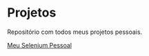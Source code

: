 # Projetos
Repositório com todos meus projetos pessoais.

[Meu Selenium Pessoal](https://github.com/leosmartins/projetos/tree/master/msp)
